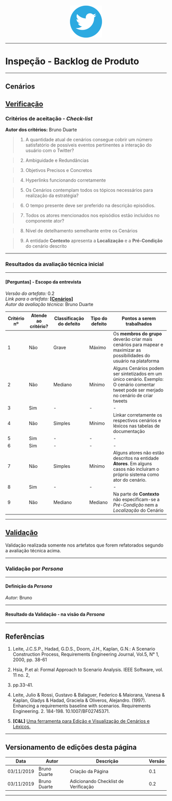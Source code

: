 <span style="margin-left: 40%;">![Twitter Logo](../images/twitter-logo-100px.png)</span>

---

# Inspeção - Backlog de Produto

---

## Cenários

## <a href="#">**Verificação**</a>

### Critérios de aceitação - _Check-list_

**Autor dos critérios:** Bruno Duarte


> 1. A quantidade atual de cenários consegue cobrir um número satisfatório de possíveis eventos pertinentes a interação do usuário com o Twitter?

> 2. Ambiguidade e Redundâncias

> 3. Objetivos Precisos e Concretos

> 4. Hyperlinks funcionando corretamente

> 5. Os Cenários contemplam todos os tópicos necessários para realização da estratégia?

> 6. O tempo presente deve ser preferido na descrição
episódios.

> 7. Todos os atores mencionados nos episódios estão
incluidos no componente ator?

> 8. Nível de detelhamento semelhante entre os Cenários

> 9. A entidade **Contexto** apresenta a **Localização** e a **Pré-Condição** do cenário descrito
***

### Resultados da avaliação técnica inicial

***
#### **[Perguntas]** - Escopo da entrevista

*Versão do artefato:* 0.2 </br>
*Link para o artefato:* <a href="../../modelagem/cenarios/cenarios-1_0.md">**[Cenários]**</a> </br>
*Autor da avaliação técnica:* Bruno Duarte</br>

| Critério nº | Atende ao critério? | Classificação do defeito | Tipo do defeito | Pontos a serem trabalhados |
|-------------|---------------------|--------------------------|-----------------|----------------------------|
| 1 | Não | Grave | Máximo | Os **membros do grupo** deverão criar mais cenários para mapear e maximizar as possibilidades do usuário na plataforma |
| 2 | Não| Mediano | Mínimo |  Alguns Cenários podem ser sintetizados em um único cenário. Exemplo: O cenário comentar tweet pode ser merjado no cenário de criar tweets |
| 3 | Sim | - | - | - |
| 4 | Não | Simples | Mínimo | Linkar corretamente os respectivos cenários e léxicos nas tabelas de documentação |
| 5 | Sim | - | - | - |
| 6 | Sim | - | - | - |
| 7 | Não | Simples| Mínimo | Alguns atores não estão descritos na entidade **Atores**. Em alguns casos não incluiram o próprio sistema como ator do cenário. |
| 8 | Sim | - | - | - |
| 9 | Não | Mediano | Mediano | Na parte de **Contexto** não especificam-se a *Pré-Condição* nem a *Localização* do Cenário  |

---


## <a href="#">**Validação**</a>
Validação realizada somente nos artefatos que forem refatorados segundo a avaliação técnica acima.

***
### Validação por *Persona*

***
#### Definição da *Persona*
*Autor:* Bruno</br>
> 

***
#### Resultado da Validação - na visão da *Persona*

***
## Referências

1. Leite, J.C.S.P., Hadad, G.D.S., Doorn, J.H., Kaplan, G.N.: A Scenario Construction
Process, Requirements Engineering Journal, Vol.5, N° 1, 2000, pp. 38-61

2. Hsia, P.et al: Formal Approach to Scenario Analysis. IEEE Software, vol. 11 no. 2,
1994. pp.33-41.
3. Leite, Julio & Rossi, Gustavo & Balaguer, Federico & Maiorana, Vanesa & Kaplan, Gladys & Hadad, Graciela & Oliveros, Alejandro. (1997). Enhancing a requirements baseline with scenarios. Requirements Engineering. 2. 184-198. 10.1007/BF02745371. 

4. **[C&L]** <a href="http://pes.inf.puc-rio.br/cel/index_old.htm"> Uma ferramenta para Edição e Visualização de Cenários e Léxicos.</a>
---


## Versionamento de edições desta página


| Data       | Autor            | Descrição         | Versão |
| ---------- | ---------------- | ----------------- | ------ |
| 03/11/2019 | Bruno Duarte | Criação da Página | 0.1    |
| 03/11/2019 | Bruno Duarte | Adicionando Checklist de Verificação | 0.2    |


***
